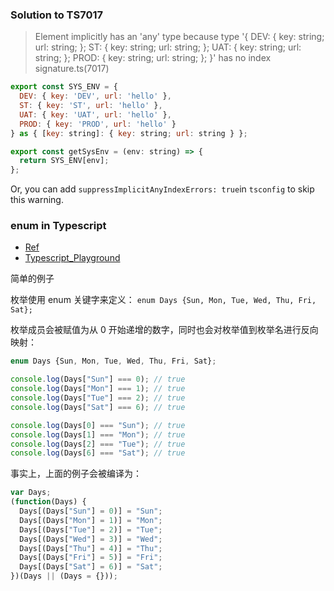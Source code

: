 ### Solution to TS7017

> Element implicitly has an 'any' type because type '{ DEV: { key: string; url: string; }; ST: { key: string; url: string; }; UAT: { key: string; url: string; }; PROD: { key: string; url: string; }; }' has no index signature.ts(7017)

```js
export const SYS_ENV = {
  DEV: { key: 'DEV', url: 'hello' },
  ST: { key: 'ST', url: 'hello' },
  UAT: { key: 'UAT', url: 'hello' },
  PROD: { key: 'PROD', url: 'hello' }
} as { [key: string]: { key: string; url: string } };

export const getSysEnv = (env: string) => {
  return SYS_ENV[env];
};
```

Or, you can add `suppressImplicitAnyIndexErrors: true`in `tsconfig` to skip this warning.

### enum in Typescript

- [Ref](https://ts.xcatliu.com/advanced/enum)
- [Typescript_Playground](<https://www.typescriptlang.org/play/index.html#src=enum%20Days%20%7B%20Sun%20%3D%207%2C%20Mon%20%3D%201%2C%20Tue%2C%20Wed%2C%20Thu%2C%20Fri%2C%20Sat%20%7D%3B%0D%0A%0D%0Aalert(Days%5BDays.Mon%5D%2B%22%20%22%2BDays.Mon)>)

简单的例子

枚举使用 enum 关键字来定义：
`enum Days {Sun, Mon, Tue, Wed, Thu, Fri, Sat};`

枚举成员会被赋值为从 0 开始递增的数字，同时也会对枚举值到枚举名进行反向映射：

```js
enum Days {Sun, Mon, Tue, Wed, Thu, Fri, Sat};

console.log(Days["Sun"] === 0); // true
console.log(Days["Mon"] === 1); // true
console.log(Days["Tue"] === 2); // true
console.log(Days["Sat"] === 6); // true

console.log(Days[0] === "Sun"); // true
console.log(Days[1] === "Mon"); // true
console.log(Days[2] === "Tue"); // true
console.log(Days[6] === "Sat"); // true
```

事实上，上面的例子会被编译为：

```js
var Days;
(function(Days) {
  Days[(Days["Sun"] = 0)] = "Sun";
  Days[(Days["Mon"] = 1)] = "Mon";
  Days[(Days["Tue"] = 2)] = "Tue";
  Days[(Days["Wed"] = 3)] = "Wed";
  Days[(Days["Thu"] = 4)] = "Thu";
  Days[(Days["Fri"] = 5)] = "Fri";
  Days[(Days["Sat"] = 6)] = "Sat";
})(Days || (Days = {}));
```

